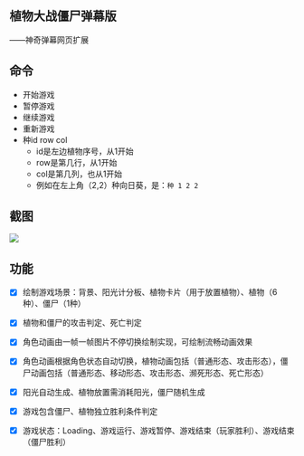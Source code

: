 ## 植物大战僵尸弹幕版

——神奇弹幕网页扩展

## 命令

- 开始游戏
- 暂停游戏
- 继续游戏
- 重新游戏
- 种id row col
  - id是左边植物序号，从1开始
  - row是第几行，从1开始
  - col是第几列，也从1开始
  - 例如在左上角（2,2）种向日葵，是：`种 1 2 2`

## 截图

![](images/screenshot1.png)

## 功能
- [x] 绘制游戏场景：背景、阳光计分板、植物卡片（用于放置植物）、植物（6种）、僵尸（1种）
- [x] 植物和僵尸的攻击判定、死亡判定
- [x] 角色动画由一帧一帧图片不停切换绘制实现，可绘制流畅动画效果
- [x] 角色动画根据角色状态自动切换，植物动画包括（普通形态、攻击形态），僵尸动画包括（普通形态、移动形态、攻击形态、濒死形态、死亡形态）
- [x] 阳光自动生成、植物放置需消耗阳光，僵尸随机生成
- [x] 游戏包含僵尸、植物独立胜利条件判定
- [x] 游戏状态：Loading、游戏运行、游戏暂停、游戏结束（玩家胜利）、游戏结束（僵尸胜利）

